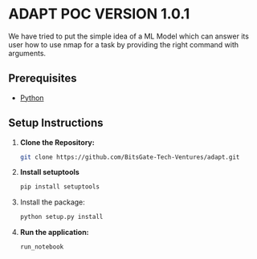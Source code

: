 # ADAPT POC VERSION 1.0.1

We have tried to put the simple idea of a ML Model which can answer its user how to use nmap for a task by providing the right command with arguments.

## Prerequisites

- [Python](https://www.python.org/)

## Setup Instructions

1. **Clone the Repository:**

   ```bash
   git clone https://github.com/BitsGate-Tech-Ventures/adapt.git

2. **Install setuptools**
   
      ```bash
      pip install setuptools

3. Install the package:
   
      ```bash
      python setup.py install

4. **Run the application:**

   ```bash
   run_notebook